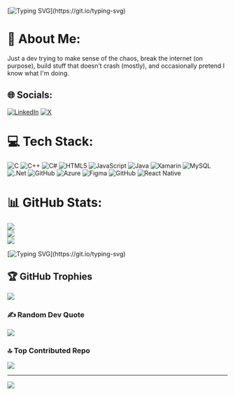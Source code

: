 [![Typing SVG](https://readme-typing-svg.herokuapp.com?font=Fira+Code&pause=1000&color=1AF700&width=435&size=24&lines=Hey+I'm+Rahul;Building+apps+that+work,+fix+bugs,+and+keep+your+phone+smooth!)](https://git.io/typing-svg)


# 💫 About Me:
Just a dev trying to make sense of the chaos, break the internet (on purpose), build stuff that doesn’t crash (mostly), and occasionally pretend I know what I'm doing.


## 🌐 Socials:
[![LinkedIn](https://img.shields.io/badge/LinkedIn-%230077B5.svg?logo=linkedin&logoColor=white)](https://linkedin.com/in/rahulbhatt22) [![X](https://img.shields.io/badge/X-black.svg?logo=X&logoColor=white)](https://x.com/iamrahulbhatt) 

# 💻 Tech Stack:
![C](https://img.shields.io/badge/c-%2300599C.svg?style=for-the-badge&logo=c&logoColor=white) ![C++](https://img.shields.io/badge/c++-%2300599C.svg?style=for-the-badge&logo=c%2B%2B&logoColor=white) ![C#](https://img.shields.io/badge/c%23-%23239120.svg?style=for-the-badge&logo=csharp&logoColor=white) ![HTML5](https://img.shields.io/badge/html5-%23E34F26.svg?style=for-the-badge&logo=html5&logoColor=white) ![JavaScript](https://img.shields.io/badge/javascript-%23323330.svg?style=for-the-badge&logo=javascript&logoColor=%23F7DF1E) ![Java](https://img.shields.io/badge/java-%23ED8B00.svg?style=for-the-badge&logo=openjdk&logoColor=white) ![Xamarin](https://img.shields.io/badge/Xamarin-3199DC?style=for-the-badge&logo=xamarin&logoColor=white) ![MySQL](https://img.shields.io/badge/mysql-4479A1.svg?style=for-the-badge&logo=mysql&logoColor=white) ![.Net](https://img.shields.io/badge/.NET-5C2D91?style=for-the-badge&logo=.net&logoColor=white) ![GitHub](https://img.shields.io/badge/github-%23121011.svg?style=for-the-badge&logo=github&logoColor=white) ![Azure](https://img.shields.io/badge/azure-%230072C6.svg?style=for-the-badge&logo=microsoftazure&logoColor=white) ![Figma](https://img.shields.io/badge/figma-%23F24E1E.svg?style=for-the-badge&logo=figma&logoColor=white) ![GitHub](https://img.shields.io/badge/github-%23121011.svg?style=for-the-badge&logo=github&logoColor=white) ![React Native](https://img.shields.io/badge/react_native-%2320232a.svg?style=for-the-badge&logo=react&logoColor=%2361DAFB)
# 📊 GitHub Stats:
![](https://github-readme-stats.vercel.app/api?username=iamrahulbhatt&theme=transparent&hide_border=false&include_all_commits=false&count_private=true)<br/>
![](https://nirzak-streak-stats.vercel.app/?user=iamrahulbhatt&theme=transparent&hide_border=false)<br/>
![](https://github-readme-stats.vercel.app/api/top-langs/?username=iamrahulbhatt&theme=transparent&hide_border=false&include_all_commits=false&count_private=true&layout=compact)


[![Typing SVG](https://readme-typing-svg.demolab.com?font=Fira+Code&size=22&pause=1000&color=00F707&width=435&lines=%3E+Building.+Breaking.+Learning.+Repeating.)](https://git.io/typing-svg)


## 🏆 GitHub Trophies
![](https://github-profile-trophy.vercel.app/?username=iamrahulbhatt&theme=transparent&no-frame=false&no-bg=true&margin-w=4)

### ✍️ Random Dev Quote
![](https://quotes-github-readme.vercel.app/api?type=horizontal&theme=gruvbox)

### 🔝 Top Contributed Repo
![](https://github-contributor-stats.vercel.app/api?username=iamrahulbhatt&limit=5&theme=transparent&combine_all_yearly_contributions=true)

---
[![](https://visitcount.itsvg.in/api?id=iamrahulbhatt&icon=0&color=0)](https://visitcount.itsvg.in)

